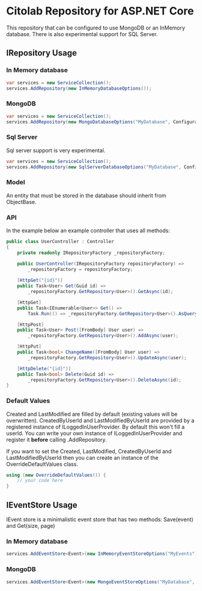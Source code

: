 ﻿# Citolab Repository for ASP.NET Core

This repository that can be configured to use MongoDB or an InMemory database.
There is also experimental support for SQL Server.

## IRepository Usage

### In Memory database
```C#
var services = new ServiceCollection();
services.AddRepository(new InMemoryDatabaseOptions());

```
### MongoDB
```C#
var services = new ServiceCollection();
services.AddRepository(new MongoDatabaseOptions("MyDatabase", Configuration.GetConnectionString("MongoDB")));

```

### Sql Server

Sql server support is very experimental. 
```C#
var services = new ServiceCollection();
services.AddRepository(new SqlServerDatabaseOptions("MyDatabase", Configuration.GetConnectionString("SqlServer")));

```

### Model

An entity that must be stored in the database should inherit from ObjectBase.


### API

In the example below an example controller that uses all methods:

```C#
public class UserController : Controller
{
    private readonly IRepositoryFactory _repositoryFactory;

    public UserController(IRepositoryFactory repositoryFactory) => 
        _repositoryFactory = repositoryFactory;
        
    [HttpGet("{id}")]
    public Task<User> Get(Guid id) => 
        _repositoryFactory.GetRepository<User>().GetAsync(id);

    [HttpGet]
    public Task<IEnumerable<User>> Get() => 
        Task.Run(() => _repositoryFactory.GetRepository<User>().AsQueryable().AsEnumerable());

    [HttpPost]
    public Task<User> Post([FromBody] User user) =>
        _repositoryFactory.GetRepository<User>().AddAsync(user);

    [HttpPut]
    public Task<bool> ChangeName([FromBody] User user) =>
        _repositoryFactory.GetRepository<User>().UpdateAsync(user);

    [HttpDelete("{id}")]
    public Task<bool> Delete(Guid id) =>
        _repositoryFactory.GetRepository<User>().DeleteAsync(id);
}
```

### Default Values
Created and LastModified are filled by default (existing values will be overwritten). CreatedByUserId and LastModifiedByUserId are provided by a registered instance of ILoggedInUserProvider. By default this won't fill a userId. You can write your own instance of ILoggedInUserProvider and register it **before** calling .AddRepository.

If you want to set the Created, LastModified, CreatedByUserId and LastModifiedByUserId then you can create an instance of the OverrideDefaultValues class.
```C#
using (new OverrideDefaultValues()) {
    // your code here
}
```

## IEventStore Usage

IEvent store is a minimalistic event store that has two methods: Save(event) and Get(size, page)

### In Memory database
```C#
services.AddEventStore<Event>(new InMemoryEventStoreOptions("MyEvents"));
```
### MongoDB

```C#
services.AddEventStore<Event>(new MongoEventStoreOptions("MyDatabase", Configuration.GetConnectionString("MongoDB"), "MyEvents"));
```

